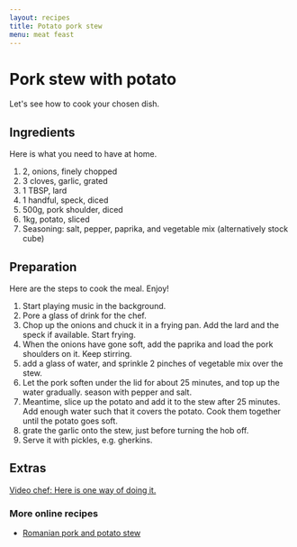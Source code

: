 ```yaml
---
layout: recipes
title: Potato pork stew
menu: meat feast
---
```


# Pork stew with potato

Let's see how to cook your chosen dish.

## Ingredients

Here is what you need to have at home.

1. 2, onions, finely chopped
2. 3 cloves, garlic, grated
3. 1 TBSP, lard
4. 1 handful, speck, diced
5. 500g, pork shoulder, diced
6. 1kg, potato, sliced
7. Seasoning: salt, pepper, paprika, and vegetable mix (alternatively stock cube)

## Preparation

Here are the steps to cook the meal. Enjoy!

1. Start playing music in the background.
2. Pore a glass of drink for the chef.
3. Chop up the onions and chuck it in a frying pan. Add the lard and the speck if available. Start frying.
4. When the onions have gone soft, add the paprika and load the pork shoulders on it. Keep stirring.
5. add a glass of water, and sprinkle 2 pinches of vegetable mix over the stew.
6. Let the pork soften under the lid for about 25 minutes, and top up the water gradually. season with pepper and salt.
7. Meantime, slice up the potato and add it to the stew after 25 minutes. Add enough water such that it covers the potato. Cook them together until the potato goes soft.
8. grate the garlic onto the stew, just before turning the hob off.
9. Serve it with pickles, e.g. gherkins.

## Extras

[Video chef: Here is one way of doing it.](https://youtu.be/twgSz-PE-jQ)

### More online recipes

* [Romanian pork and potato stew](https://www.thespruceeats.com/romanian-pork-and-potato-stew-recipe-1137274)